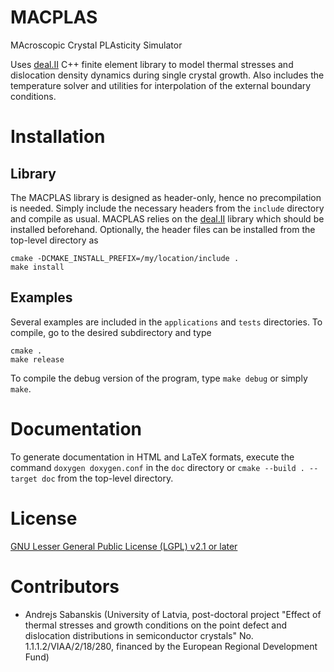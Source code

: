 # MACPLAS
MAcroscopic Crystal PLAsticity Simulator

Uses [deal.II](https://www.dealii.org/) C++ finite element library to model thermal stresses and dislocation density dynamics during single crystal growth.
Also includes the temperature solver and utilities for interpolation of the external boundary conditions.


# Installation
## Library
The MACPLAS library is designed as header-only, hence no precompilation is needed. Simply include the necessary headers from the ```include``` directory and compile as usual. MACPLAS relies on the [deal.II](https://www.dealii.org/) library which should be installed beforehand.
Optionally, the header files can be installed from the top-level directory as
```
cmake -DCMAKE_INSTALL_PREFIX=/my/location/include .
make install
```

## Examples
Several examples are included in the ```applications``` and ```tests``` directories. To compile, go to the desired subdirectory and type
```
cmake .
make release
```
To compile the debug version of the program, type ```make debug``` or simply ```make```.


# Documentation
To generate documentation in HTML and LaTeX formats, execute the command ```doxygen doxygen.conf``` in the ```doc``` directory or ```cmake --build . --target doc``` from the top-level directory.


# License
[GNU Lesser General Public License (LGPL) v2.1 or later](LICENSE)


# Contributors
 - Andrejs Sabanskis (University of Latvia, post-doctoral project "Effect of thermal stresses and growth conditions on the point defect and dislocation distributions in semiconductor crystals" No. 1.1.1.2/VIAA/2/18/280, financed by the European Regional Development Fund)
